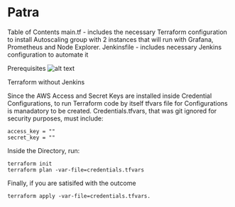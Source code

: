 # Patra

Table of Contents
main.tf - includes the necessary Terraform configuration to install Autoscaling group with 2 instances that will run with Grafana, Prometheus and Node Explorer.
Jenkinsfile - includes necessary Jenkins configuration to automate it

Prerequisites
![alt text](https://user-images.githubusercontent.com/57076637/96326823-14361600-1002-11eb-9281-fccafa0c5b92.png)

Terraform without Jenkins

Since the AWS Access and Secret Keys are installed inside Credential Configurations, to run Terraform code by itself tfvars file for Configurations is manadatory to be created. Credentials.tfvars, that was git ignored for security purposes, must include:

```
access_key = ""
secret_key = ""
```

Inside the Directory, run:
```
terraform init
terraform plan -var-file=credentials.tfvars
```
Finally, if you are satisifed with the outcome

```
terraform apply -var-file=credentials.tfvars. 
```
